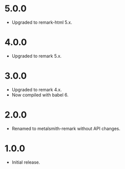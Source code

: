 # 5.0.0

* Upgraded to remark-html 5.x.

# 4.0.0

* Upgraded to remark 5.x.

# 3.0.0

* Upgraded to remark 4.x.
* Now compiled with babel 6.

# 2.0.0

* Renamed to metalsmith-remark without API changes.

# 1.0.0

* Initial release.
